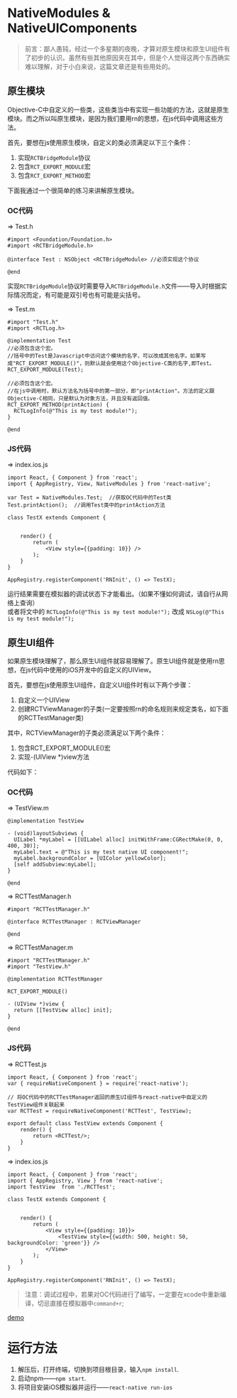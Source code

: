 # NativeModules & NativeUIComponents

> 前言：鄙人愚钝，经过一个多星期的夜晚，才算对原生模块和原生UI组件有了初步的认识。虽然有些其他原因夹在其中，但是个人觉得这两个东西确实难以理解，对于小白来说，这篇文章还是有些用处的。

## 原生模块

Objective-C中自定义的一些类，这些类当中有实现一些功能的方法，这就是原生模块。而之所以叫原生模块，是因为我们要用rn的思想，在js代码中调用这些方法。

首先，要想在js使用原生模块，自定义的类必须满足以下三个条件：  
1. 实现`RCTBridgeModule`协议  
2. 包含`RCT_EXPORT_MODULE`宏  
3. 包含`RCT_EXPORT_METHOD`宏  

下面我通过一个很简单的练习来讲解原生模块。

### OC代码

=> Test.h

```
#import <Foundation/Foundation.h>
#import <RCTBridgeModule.h>

@interface Test : NSObject <RCTBridgeModule> //必须实现这个协议

@end

```

实现`RCTBridgeModule`协议时需要导入`RCTBridgeModule.h`文件——导入时根据实际情况而定，有可能是双引号也有可能是尖括号。 

=> Test.m

```
#import "Test.h"
#import <RCTLog.h>

@implementation Test
//必须包含这个宏。
//括号中的Test是Javascript中访问这个模块的名字，可以改成其他名字。如果写成"RCT_EXPORT_MODULE()"，则默认就会使用这个Objective-C类的名字,即Test。
RCT_EXPORT_MODULE(Test);

//必须包含这个宏。
//在js中调用时，默认方法名为括号中的第一部分，即"printAction"。方法的定义跟Objective-C相同，只是默认为对象方法，并且没有返回值。
RCT_EXPORT_METHOD(printAction) {
  RCTLogInfo(@"This is my test module!");
}

@end

```
### JS代码

=> index.ios.js

```
import React, { Component } from 'react';
import { AppRegistry, View, NativeModules } from 'react-native';

var Test = NativeModules.Test;  //获取OC代码中的Test类
Test.printAction();  //调用Test类中的printAction方法

class TestX extends Component {


    render() {
        return (
            <View style={{padding: 10}} />
        );
    }
}

AppRegistry.registerComponent('RNInit', () => TestX);

```

运行结果需要在模拟器的调试状态下才能看出。（如果不懂如何调试，请自行从网络上查询）  
或者将文中的 `RCTLogInfo(@"This is my test module!");` 改成 `NSLog(@"This is my test module!");`

## 原生UI组件

如果原生模块理解了，那么原生UI组件就容易理解了。原生UI组件就是使用rn思想，在js代码中使用的iOS开发中的自定义的UIView。

首先，要想在js使用原生UI组件，自定义UI组件时有以下两个步骤：  
1. 自定义一个UIView  
2. 创建RCTViewManager的子类(一定要按照rn的命名规则来规定类名，如下面的RCTTestManager类)  

其中，RCTViewManager的子类必须满足以下两个条件：  
1. 包含RCT_EXPORT_MODULE()宏  
2. 实现-(UIView *)view方法  

代码如下：

### OC代码

=> TestView.m

```
@implementation TestView

- (void)layoutSubviews {
  UILabel *myLabel = [[UILabel alloc] initWithFrame:CGRectMake(0, 0, 400, 30)];
  myLabel.text = @"This is my test native UI component!";
  myLabel.backgroundColor = [UIColor yellowColor];
  [self addSubview:myLabel];
}

@end

```

=> RCTTestManager.h

```
#import "RCTTestManager.h"

@interface RCTTestManager : RCTViewManager

@end

```

=> RCTTestManager.m

```
#import "RCTTestManager.h"
#import "TestView.h"

@implementation RCTTestManager

RCT_EXPORT_MODULE()

- (UIView *)view {
  return [[TestView alloc] init];
}

@end

```

### JS代码

=> RCTTest.js

```
import React, { Component } from 'react';
var { requireNativeComponent } = require('react-native');

// 将OC代码中的RCTTestManager返回的原生UI组件与react-native中自定义的TestView组件关联起来
var RCTTest = requireNativeComponent('RCTTest', TestView);

export default class TestView extends Component {
    render() {
        return <RCTTest/>;
    }
}

```



=> index.ios.js

```
import React, { Component } from 'react';
import { AppRegistry, View } from 'react-native';
import TestView  from './RCTTest';

class TestX extends Component {


    render() {
        return (
            <View style={{padding: 10}}>
                <TestView style={{width: 500, height: 50, backgroundColor: 'green'}} />
            </View>
        );
    }
}

AppRegistry.registerComponent('RNInit', () => TestX);

```

> 注意：调试过程中，若果对OC代码进行了编写，一定要在xcode中重新编译，切忌直接在模拟器中`command+r`;

[demo](https://github.com/izhentou/NativeModules-NativeUIComponents/tree/master)




# 运行方法

1. 解压后，打开终端，切换到项目根目录，输入`npm install`.
2. 启动npm——`npm start`.
3. 将项目安装iOS模拟器并运行——`react-native run-ios`
